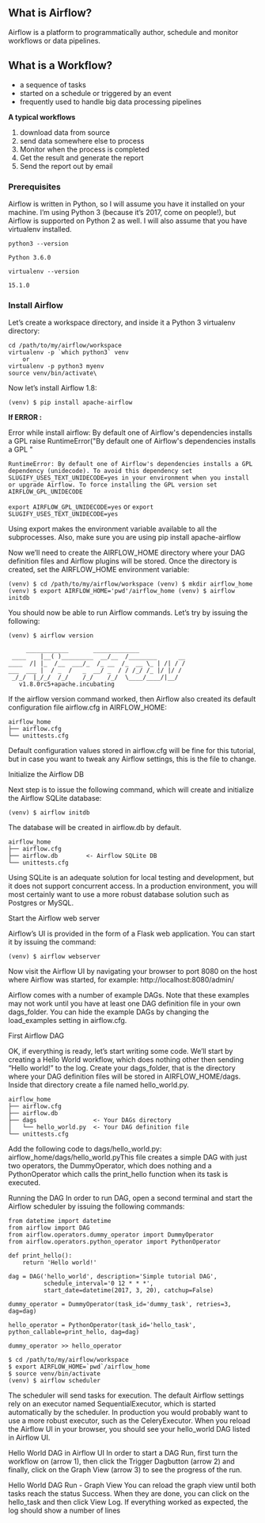 
## What is Airflow?
Airflow is a platform to programmatically author, schedule and monitor workflows or data pipelines.

## What is a Workflow?
* a sequence of tasks
* started on a schedule or triggered by an event
* frequently used to handle big data processing pipelines

**A typical workflows**

1. download data from source
2. send data somewhere else to process
3. Monitor when the process is completed
4. Get the result and generate the report
5. Send the report out by email



### Prerequisites
Airflow is written in Python, so I will assume you have it installed on your machine. I’m using Python 3 (because it’s 2017, come on people!), but Airflow is supported on Python 2 as well. I will also assume that you have virtualenv installed.

`python3 --version`

    Python 3.6.0
`virtualenv --version`

    15.1.0

### Install Airflow

Let’s create a workspace directory, and inside it a Python 3 virtualenv directory:

```
cd /path/to/my/airflow/workspace
virtualenv -p `which python3` venv
    or
virtualenv -p python3 myenv
source venv/bin/activate\
```

Now let’s install Airflow 1.8:

    (venv) $ pip install apache-airflow

**If ERROR :**

Error while install airflow: By default one of Airflow's dependencies installs a GPL
raise RuntimeError("By default one of Airflow's dependencies installs a GPL "

    RuntimeError: By default one of Airflow's dependencies installs a GPL dependency (unidecode). To avoid this dependency set SLUGIFY_USES_TEXT_UNIDECODE=yes in your environment when you install or upgrade Airflow. To force installing the GPL version set AIRFLOW_GPL_UNIDECODE

`export AIRFLOW_GPL_UNIDECODE=yes`
or
`export SLUGIFY_USES_TEXT_UNIDECODE=yes`    

Using export makes the environment variable available to all the subprocesses.
Also, make sure you are using pip install apache-airflow



Now we’ll need to create the AIRFLOW_HOME directory where your DAG definition files and Airflow plugins will be stored. Once the directory is created, set the AIRFLOW_HOME environment variable:

`
(venv) $ cd /path/to/my/airflow/workspace
(venv) $ mkdir airflow_home
(venv) $ export AIRFLOW_HOME='pwd'/airflow_home
(venv) $ airflow initdb
`

You should now be able to run Airflow commands. Let’s try by issuing the following:

`(venv) $ airflow version`

```buildoutcfg 
     ____________       _____________
 ____    |__( )_________  __/__  /________      __
____  /| |_  /__  ___/_  /_ __  /_  __ \_ | /| / /
___  ___ |  / _  /   _  __/ _  / / /_/ /_ |/ |/ /
 _/_/  |_/_/  /_/    /_/    /_/  \____/____/|__/
   v1.8.0rc5+apache.incubating
```

If the airflow version command worked, then Airflow also created its default configuration file airflow.cfg in AIRFLOW_HOME:

```
airflow_home
├── airflow.cfg
└── unittests.cfg
```
Default configuration values stored in airflow.cfg will be fine for this tutorial, but in case you want to tweak any Airflow settings, this is the file to change.

Initialize the Airflow DB

Next step is to issue the following command, which will create and initialize the Airflow SQLite database:

    (venv) $ airflow initdb

The database will be created in airflow.db by default.

```
airflow_home
├── airflow.cfg
├── airflow.db        <- Airflow SQLite DB
└── unittests.cfg
```

Using SQLite is an adequate solution for local testing and development, but it does not support concurrent access. In a production environment, you will most certainly want to use a more robust database solution such as Postgres or MySQL.

Start the Airflow web server

Airflow’s UI is provided in the form of a Flask web application. You can start it by issuing the command:

    (venv) $ airflow webserver

Now visit the Airflow UI by navigating your browser to port 8080 on the host where Airflow was started, for example: http://localhost:8080/admin/

Airflow comes with a number of example DAGs. Note that these examples may not work until you have at least one DAG definition file in your own dags_folder. You can hide the example DAGs by changing the load_examples setting in airflow.cfg.

First Airflow DAG

OK, if everything is ready, let’s start writing some code. We’ll start by creating a Hello World workflow, which does nothing other then sending “Hello world!” to the log.
Create your dags_folder, that is the directory where your DAG definition files will be stored in AIRFLOW_HOME/dags. Inside that directory create a file named hello_world.py.

```
airflow_home
├── airflow.cfg
├── airflow.db
├── dags                <- Your DAGs directory
│   └── hello_world.py  <- Your DAG definition file
└── unittests.cfg
```

Add the following code to dags/hello_world.py:
airflow_home/dags/hello_world.pyThis file creates a simple DAG with just two operators, the DummyOperator, which does nothing and a PythonOperator which calls the print_hello function when its task is executed.

Running the DAG
In order to run DAG, open a second terminal and start the Airflow scheduler by issuing the following commands:

```
from datetime import datetime
from airflow import DAG
from airflow.operators.dummy_operator import DummyOperator
from airflow.operators.python_operator import PythonOperator

def print_hello():
    return 'Hello world!'

dag = DAG('hello_world', description='Simple tutorial DAG',
          schedule_interval='0 12 * * *',
          start_date=datetime(2017, 3, 20), catchup=False)

dummy_operator = DummyOperator(task_id='dummy_task', retries=3, dag=dag)

hello_operator = PythonOperator(task_id='hello_task', python_callable=print_hello, dag=dag)

dummy_operator >> hello_operator
```



    $ cd /path/to/my/airflow/workspace
    $ export AIRFLOW_HOME=`pwd`/airflow_home
    $ source venv/bin/activate
    (venv) $ airflow scheduler        



The scheduler will send tasks for execution. The default Airflow settings rely on an executor named SequentialExecutor, which is started automatically by the scheduler. In production you would probably want to use a more robust executor, such as the CeleryExecutor.
When you reload the Airflow UI in your browser, you should see your hello_world DAG listed in Airflow UI.

Hello World DAG in Airflow UI
In order to start a DAG Run, first turn the workflow on (arrow 1), then click the Trigger Dagbutton (arrow 2) and finally, click on the Graph View (arrow 3) to see the progress of the run.

Hello World DAG Run - Graph View
You can reload the graph view until both tasks reach the status Success. When they are done, you can click on the hello_task and then click View Log. If everything worked as expected, the log should show a number of lines
